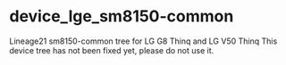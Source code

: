 # device_lge_sm8150-common
Lineage21 sm8150-common tree for LG G8 Thinq and LG V50 Thinq
This device tree has not been fixed yet, please do not use it.
